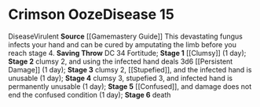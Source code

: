 ﻿---
id: '14'
level: '15'
name: Crimson Ooze
onset: null
rarity: Common
saving_throw: DC 34 Fortitude
school: null
source: '[[DATABASE/source/Gamemastery Guide|Gamemastery Guide]]'
stage: 'Stage 1: clumsy 1 (1 day)Stage 2: clumsy 2, and using the infected hand deals
  3d6 persistent bleed damage (1 day)Stage 3: clumsy 2, stupefied 2, and the infected
  handis unusable (1 day)Stage 4: clumsy 3, stupefied 3, and infected hand is permanently
  unusable (1 day)Stage 5: confused, and damage does not end the confusedcondition
  (1 day)Stage 6: death'
trait:
- '[[DATABASE/trait/Disease|Disease]]'
- '[[DATABASE/trait/Virulent|Virulent]]'
type: Disease

---
# Crimson Ooze<span class="item-type">Disease 15</span>

<span class="item-trait">Disease</span><span class="item-trait">Virulent</span>
**Source** [[Gamemastery Guide]]
This devastating fungus infects your hand and can be cured by amputating the limb before you reach stage 4.
**Saving Throw** DC 34 Fortitude; **Stage 1** [[Clumsy]] (1 day); **Stage 2** clumsy 2, and using the infected hand deals 3d6 [[Persistent Damage]] (1 day); **Stage 3** clumsy 2, [[Stupefied]], and the infected hand is unusable (1 day); **Stage 4** clumsy 3, stupefied 3, and infected hand is permanently unusable (1 day); **Stage 5** [[Confused]], and damage does not end the confused condition (1 day); **Stage 6** death